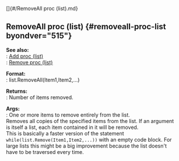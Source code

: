 []{#/RemoveAll proc (list).md}    
## RemoveAll proc (list) {#removeall-proc-list byondver="515"}    
**See also:**    
:   [Add proc (list)](/list/proc/Add)    
:   [Remove proc (list)](/list/proc/Remove)    
<!-- -->    
**Format:**    
:   list.RemoveAll(Item1,Item2,\...)    
<!-- -->    
**Returns:**    
:   Number of items removed.    
<!-- -->    
**Args:**    
:   One or more items to remove entirely from the list.    
Removes all copies of the specified items from the list. If an argument    
is itself a list, each item contained in it will be removed.    
This is basically a faster version of the statement    
`while(list.Remove(Item1,Item2,...))` with an empty code block. For    
large lists this might be a big improvement because the list doesn\'t    
have to be traversed every time.  